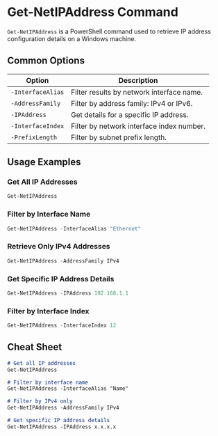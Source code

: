 # Get-NetIPAddress Command

`Get-NetIPAddress` is a PowerShell command used to retrieve IP address configuration details on a Windows machine.

## Common Options

| Option                    | Description                                         |
|---------------------------|-----------------------------------------------------|
| `-InterfaceAlias`         | Filter results by network interface name.           |
| `-AddressFamily`          | Filter by address family: IPv4 or IPv6.             |
| `-IPAddress`              | Get details for a specific IP address.              |
| `-InterfaceIndex`         | Filter by network interface index number.           |
| `-PrefixLength`           | Filter by subnet prefix length.                     |

## Usage Examples

### Get All IP Addresses
```powershell
Get-NetIPAddress
```

### Filter by Interface Name
```powershell
Get-NetIPAddress -InterfaceAlias "Ethernet"
```

### Retrieve Only IPv4 Addresses
```powershell
Get-NetIPAddress -AddressFamily IPv4
```

### Get Specific IP Address Details
```powershell
Get-NetIPAddress -IPAddress 192.168.1.1
```

### Filter by Interface Index
```powershell
Get-NetIPAddress -InterfaceIndex 12
```

## Cheat Sheet

```markdown
# Get all IP addresses
Get-NetIPAddress

# Filter by interface name
Get-NetIPAddress -InterfaceAlias "Name"

# Filter by IPv4 only
Get-NetIPAddress -AddressFamily IPv4

# Get specific IP address details
Get-NetIPAddress -IPAddress x.x.x.x
```
